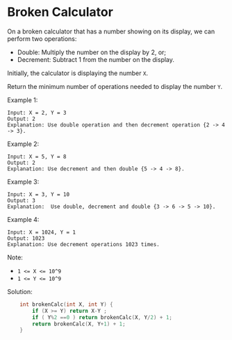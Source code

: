 # Broken Calculator
On a broken calculator that has a number showing on its display, we can perform two operations:

- Double: Multiply the number on the display by 2, or;
- Decrement: Subtract 1 from the number on the display.

Initially, the calculator is displaying the number `X`.

Return the minimum number of operations needed to display the number `Y`.


Example 1:
```
Input: X = 2, Y = 3
Output: 2
Explanation: Use double operation and then decrement operation {2 -> 4 -> 3}.
```
Example 2:
```
Input: X = 5, Y = 8
Output: 2
Explanation: Use decrement and then double {5 -> 4 -> 8}.
```
Example 3:
```
Input: X = 3, Y = 10
Output: 3
Explanation:  Use double, decrement and double {3 -> 6 -> 5 -> 10}.
```
Example 4:
```
Input: X = 1024, Y = 1
Output: 1023
Explanation: Use decrement operations 1023 times.
```

Note:

- `1 <= X <= 10^9`
- `1 <= Y <= 10^9`

Solution:
```cpp
    int brokenCalc(int X, int Y) {
        if (X >= Y) return X-Y ;
        if ( Y%2 ==0 ) return brokenCalc(X, Y/2) + 1;
        return brokenCalc(X, Y+1) + 1;
    }
```